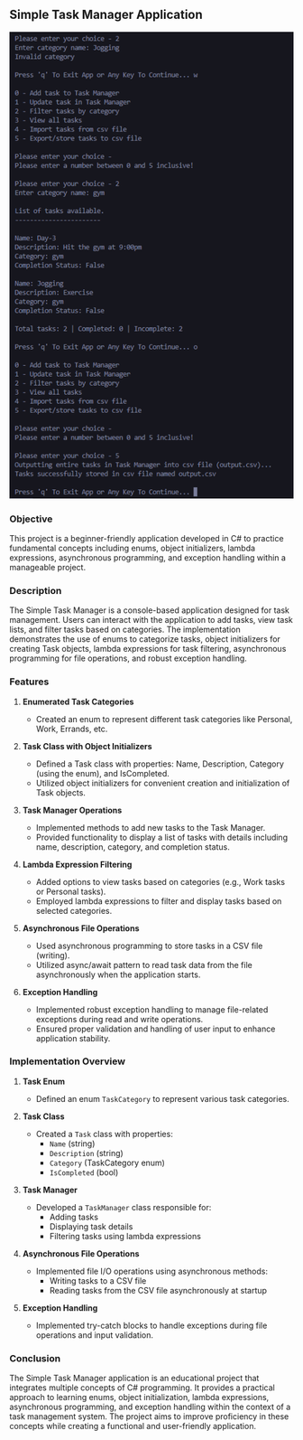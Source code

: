 ## Simple Task Manager Application

![demo](./demo.PNG)

### Objective

This project is a beginner-friendly application developed in C# to practice fundamental concepts including enums, object initializers, lambda expressions, asynchronous programming, and exception handling within a manageable project.

### Description

The Simple Task Manager is a console-based application designed for task management. Users can interact with the application to add tasks, view task lists, and filter tasks based on categories. The implementation demonstrates the use of enums to categorize tasks, object initializers for creating Task objects, lambda expressions for task filtering, asynchronous programming for file operations, and robust exception handling.

### Features

1. **Enumerated Task Categories**
   - Created an enum to represent different task categories like Personal, Work, Errands, etc.

2. **Task Class with Object Initializers**
   - Defined a Task class with properties: Name, Description, Category (using the enum), and IsCompleted.
   - Utilized object initializers for convenient creation and initialization of Task objects.

3. **Task Manager Operations**
   - Implemented methods to add new tasks to the Task Manager.
   - Provided functionality to display a list of tasks with details including name, description, category, and completion status.

4. **Lambda Expression Filtering**
   - Added options to view tasks based on categories (e.g., Work tasks or Personal tasks).
   - Employed lambda expressions to filter and display tasks based on selected categories.

5. **Asynchronous File Operations**
   - Used asynchronous programming to store tasks in a CSV file (writing).
   - Utilized async/await pattern to read task data from the file asynchronously when the application starts.

6. **Exception Handling**
   - Implemented robust exception handling to manage file-related exceptions during read and write operations.
   - Ensured proper validation and handling of user input to enhance application stability.

### Implementation Overview

1. **Task Enum**
   - Defined an enum `TaskCategory` to represent various task categories.

2. **Task Class**
   - Created a `Task` class with properties:
     - `Name` (string)
     - `Description` (string)
     - `Category` (TaskCategory enum)
     - `IsCompleted` (bool)

3. **Task Manager**
   - Developed a `TaskManager` class responsible for:
     - Adding tasks
     - Displaying task details
     - Filtering tasks using lambda expressions

4. **Asynchronous File Operations**
   - Implemented file I/O operations using asynchronous methods:
     - Writing tasks to a CSV file
     - Reading tasks from the CSV file asynchronously at startup

5. **Exception Handling**
   - Implemented try-catch blocks to handle exceptions during file operations and input validation.

### Conclusion

The Simple Task Manager application is an educational project that integrates multiple concepts of C# programming. It provides a practical approach to learning enums, object initialization, lambda expressions, asynchronous programming, and exception handling within the context of a task management system. The project aims to improve proficiency in these concepts while creating a functional and user-friendly application.
